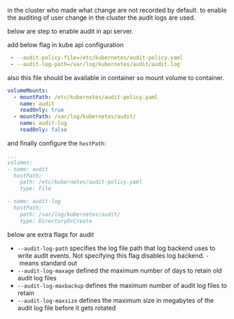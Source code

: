in the cluster who made what change are not recorded by default. to enable the auditing of user change in the cluster the audit logs are used.

below are step to enable audit in api server.

add below flag in kube api configuration
```yaml
 - --audit-policy-file=/etc/kubernetes/audit-policy.yaml
 - --audit-log-path=/var/log/kubernetes/audit/audit.log
```

also this file should be available in container so mount volume to container.

```yaml
volumeMounts:
  - mountPath: /etc/kubernetes/audit-policy.yaml
    name: audit
    readOnly: true
  - mountPath: /var/log/kubernetes/audit/
    name: audit-log
    readOnly: false
```

and finally configure the `hostPath`:

```yaml
...
volumes:
- name: audit
  hostPath:
    path: /etc/kubernetes/audit-policy.yaml
    type: File

- name: audit-log
  hostPath:
    path: /var/log/kubernetes/audit/
    type: DirectoryOrCreate
```

below are extra flags for audit

- `--audit-log-path` specifies the log file path that log backend uses to write audit events. Not specifying this flag disables log backend. `-` means standard out
- `--audit-log-maxage` defined the maximum number of days to retain old audit log files
- `--audit-log-maxbackup` defines the maximum number of audit log files to retain
- `--audit-log-maxsize` defines the maximum size in megabytes of the audit log file before it gets rotated